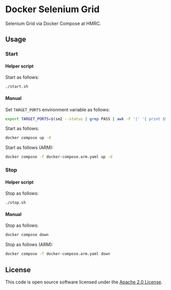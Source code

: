 # Docker Selenium Grid

Selenium Grid via Docker Compose at HMRC.

## Usage

### Start

#### Helper script

Start as follows:

```bash
./start.sh
```

#### Manual

Set `TARGET_PORTS` environment variable as follows:

```bash
export TARGET_PORTS=$(sm2 --status | grep PASS | awk -F '|' '{ print $5 }' | tr -d "[:blank:]" | paste -sd "," -),11000,6010
```

Start as follows:

```bash
docker compose up -d
```

Start as follows (ARM):

```bash
docker compose -f docker-compose.arm.yaml up -d
```

### Stop

#### Helper script

Stop as follows:

```bash
./stop.sh
```

#### Manual

Stop as follows:

```bash
docker compose down
```

Stop as follows (ARM):

```bash
docker compose -f docker-compose.arm.yaml down
```

## License

This code is open source software licensed under the [Apache 2.0 License]("http://www.apache.org/licenses/LICENSE-2.0.html").

